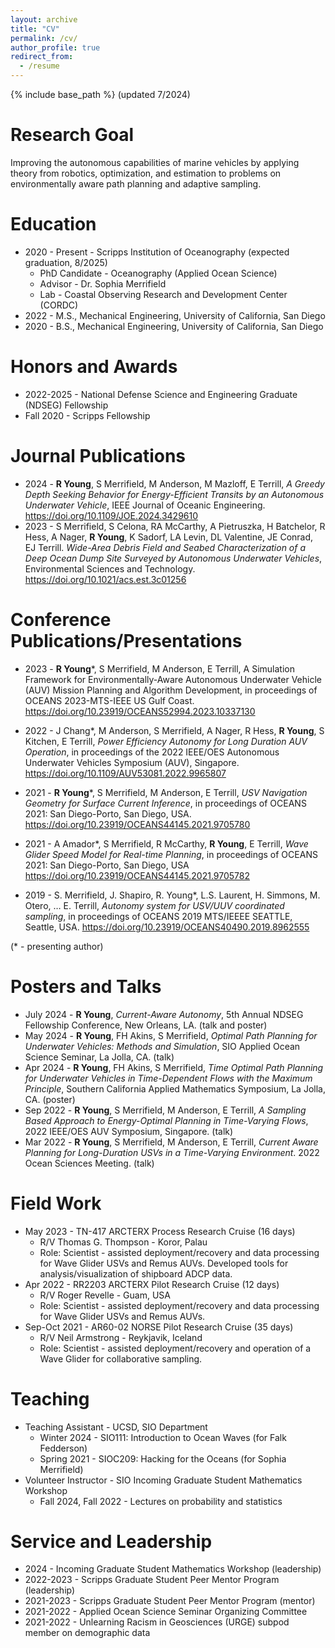 ```yaml
---
layout: archive
title: "CV"
permalink: /cv/
author_profile: true
redirect_from:
  - /resume
---
```


{% include base_path %}
(updated 7/2024)

Research Goal
======
Improving the autonomous capabilities of marine vehicles by applying theory from robotics, optimization, and estimation to problems on environmentally aware path planning and adaptive sampling.

Education
======
* 2020 - Present - Scripps Institution of Oceanography (expected graduation, 8/2025)
  * PhD Candidate - Oceanography (Applied Ocean Science)
  * Advisor - Dr. Sophia Merrifield
  * Lab - Coastal Observing Research and Development Center (CORDC)
* 2022 - M.S., Mechanical Engineering, University of California, San Diego
* 2020 - B.S., Mechanical Engineering, University of California, San Diego

Honors and Awards
======
* 2022-2025 - National Defense Science and Engineering Graduate (NDSEG) Fellowship
* Fall 2020 - Scripps Fellowship

Journal Publications
====
* 2024 - **R Young**, S Merrifield, M Anderson, M Mazloff, E Terrill, _A Greedy Depth Seeking Behavior for Energy-Efficient Transits by an Autonomous Underwater Vehicle_, IEEE Journal of Oceanic Engineering. <https://doi.org/10.1109/JOE.2024.3429610>
* 2023 - S Merrifield, S Celona, RA McCarthy, A Pietruszka, H Batchelor, R Hess, A Nager, **R Young**, K Sadorf, LA Levin, DL Valentine, JE Conrad, EJ Terrill. _Wide-Area Debris Field and Seabed Characterization of a Deep Ocean Dump Site Surveyed by Autonomous Underwater Vehicles_, Environmental Sciences and Technology. <https://doi.org/10.1021/acs.est.3c01256>

Conference Publications/Presentations
=====
* 2023 - **R Young***, S Merrifield, M Anderson, E Terrill, A Simulation Framework for Environmentally-Aware Autonomous Underwater Vehicle (AUV) Mission Planning and Algorithm Development, in proceedings of OCEANS 2023-MTS-IEEE US Gulf Coast. <https://doi.org/10.23919/OCEANS52994.2023.10337130>

* 2022 - J Chang*, M Anderson, S Merrifield, A Nager, R Hess, **R Young**, S Kitchen, E Terrill, _Power Efficiency Autonomy for Long Duration AUV Operation_, in proceedings of the 2022 IEEE/OES Autonomous Underwater Vehicles Symposium (AUV), Singapore. <https://doi.org/10.1109/AUV53081.2022.9965807>

* 2021 - **R Young***, S Merrifield, M Anderson, E Terrill, _USV Navigation Geometry for Surface Current Inference_, in proceedings of OCEANS 2021: San Diego-Porto, San Diego, USA. <https://doi.org/10.23919/OCEANS44145.2021.9705780>

* 2021 - A Amador*, S Merrifield, R McCarthy, **R Young**, E Terrill, _Wave Glider Speed Model for Real-time Planning_, in proceedings of OCEANS 2021: San Diego-Porto, San Diego, USA <https://doi.org/10.23919/OCEANS44145.2021.9705782>

* 2019 - S. Merrifield, J. Shapiro, R. Young*, L.S. Laurent, H. Simmons, M. Otero, … E. Terrill, _Autonomy system for USV/UUV coordinated sampling_, in proceedings of OCEANS 2019 MTS/IEEEE SEATTLE, Seattle, USA. <https://doi.org/10.23919/OCEANS40490.2019.8962555>

(* - presenting author)

Posters and Talks
=====
* July 2024 - **R Young**, _Current-Aware Autonomy_, 5th Annual NDSEG Fellowship Conference, New Orleans, LA. (talk and poster)
* May 2024 - **R Young**, FH Akins, S Merrifield, _Optimal Path Planning for Underwater Vehicles: Methods and Simulation_, SIO Applied Ocean Science Seminar, La Jolla, CA. (talk)
* Apr 2024 - **R Young**, FH Akins, S Merrifield, _Time Optimal Path Planning for Underwater Vehicles in Time-Dependent Flows with the Maximum Principle_, Southern California Applied Mathematics Symposium, La Jolla, CA. (poster)
* Sep 2022 - **R Young**, S Merrifield, M Anderson, E Terrill, _A Sampling Based Approach to Energy-Optimal Planning in Time-Varying Flows_, 2022 IEEE/OES AUV Symposium, Singapore. (talk)
* Mar 2022 - **R Young**, S Merrifield, M Anderson, E Terrill, _Current Aware Planning for Long-Duration USVs in a Time-Varying Environment_. 2022 Ocean Sciences Meeting. (talk)

Field Work
=====
* May 2023 - TN-417 ARCTERX Process Research Cruise (16 days)
  * R/V Thomas G. Thompson - Koror, Palau
  * Role: Scientist - assisted deployment/recovery and data processing for Wave Glider USVs and Remus AUVs. Developed tools for analysis/visualization of shipboard ADCP data.
* Apr 2022 - RR2203 ARCTERX Pilot Research Cruise (12 days)
  * R/V Roger Revelle - Guam, USA
  * Role: Scientist - assisted deployment/recovery and data processing for Wave Glider USVs and Remus AUVs.
* Sep-Oct 2021 - AR60-02 NORSE Pilot Research Cruise (35 days)
  * R/V Neil Armstrong - Reykjavik, Iceland
  * Role: Scientist - assisted deployment/recovery and operation of a Wave Glider for collaborative sampling.
 
Teaching
====
* Teaching Assistant - UCSD, SIO Department
  * Winter 2024 - SIO111: Introduction to Ocean Waves (for Falk Fedderson)
  * Spring 2021 - SIOC209: Hacking for the Oceans (for Sophia Merrifield)
* Volunteer Instructor - SIO Incoming Graduate Student Mathematics Workshop
  * Fall 2024, Fall 2022 - Lectures on probability and statistics

  
Service and Leadership
====
* 2024 - Incoming Graduate Student Mathematics Workshop (leadership)
* 2022-2023 - Scripps Graduate Student Peer Mentor Program (leadership)
* 2021-2023 - Scripps Graduate Student Peer Mentor Program (mentor)
* 2021-2022 - Applied Ocean Science Seminar Organizing Committee
* 2021-2022 - Unlearning Racism in Geosciences (URGE) subpod member on demographic data
